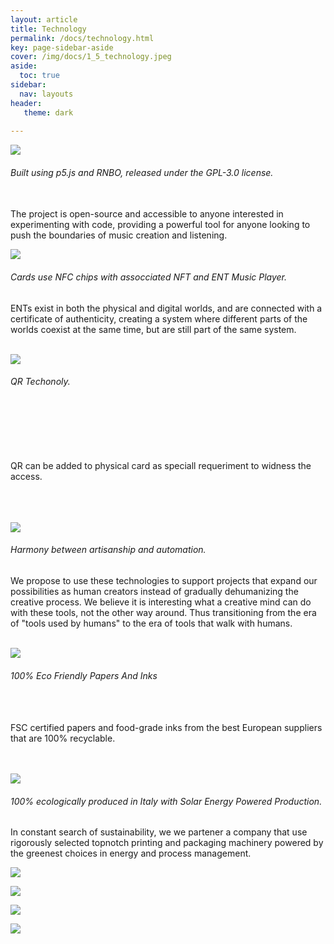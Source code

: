 ```yaml
---
layout: article
title: Technology
permalink: /docs/technology.html
key: page-sidebar-aside
cover: /img/docs/1_5_technology.jpeg
aside:
  toc: true
sidebar:
  nav: layouts
header:
   theme: dark
   
---
```


<div class="card-columns">
  <div class="card-border">
    <div class="card__image">
      <img class="image" src="/img/docs/rnbo-p5.jpg"/>
    </div>
    <div class="card__content">
      <div class="card__header">
        <h6>Built using p5.js and RNBO, released under the GPL-3.0 license.<br><br></h6>
      </div>
      <p>The project is open-source and accessible to anyone interested in experimenting with code, providing a powerful tool for anyone looking to push the boundaries of music creation and listening.<br> </p>
   </div>
  </div>

  <div class="card-border">
    <div class="card__image">
      <img class="image" src="/img/docs/nfc.jpg"/>
    </div>
    <div class="card__content">
      <div class="card__header">
        <h6>Cards use NFC chips with assocciated NFT and ENT Music Player. </h6>
      </div>
      <p>ENTs exist in both the physical and digital worlds, and are connected with a certificate of authenticity, creating a system where different parts of the worlds coexist at the same time, but are still part of the same system.  </p>
    </div>
  </div>
</div>
<br>

<div class="card-columns">
  <div class="card-border">
    <div class="card__image">
      <img class="image" src="../../img/docs/qr-technology.jpg"/>
    </div>
    <div class="card__content">
      <div class="card__header">
        <h6>QR Techonoly. <br><br><br> </h6>
      </div>
      <p> <br> <br> <br> QR can be added to physical card as speciall requeriment to widness the access. <br><br><br><br> </p>
   </div>
  </div>

  <div class="card-border">
    <div class="card__image">
      <img class="image" src="../../img/docs/balance-automation.jpg"/>
    </div>
    <div class="card__content">
      <div class="card__header">
        <h6> Harmony between artisanship and automation.  </h6>
      </div>
      <p> We propose to use these technologies to support projects that expand our possibilities as human creators instead of gradually dehumanizing the creative process. We believe it is interesting what a creative mind can do with these tools, not the other way around. Thus transitioning from the era of "tools used by humans" to the era of tools that walk with humans. </p>
    </div>
  </div>
</div>
<br>

<div class="card-columns">
  <div class="card-border">
    <div class="card__image">
      <img class="image" src="/img/docs/ecofriendly-papers-inks.jpg"/>
    </div>
    <div class="card__content">
      <div class="card__header">
        <h6> 100% Eco Friendly Papers And Inks <br> <br></h6>
      </div>
      <p> <br> FSC certified papers and food-grade inks from the best European suppliers that are 100% recyclable.<br><br><br></p>
   </div>
  </div>

  <div class="card-border">
    <div class="card__image">
      <img class="image" src="/img/docs/solar-power.jpg"/>
    </div>
    <div class="card__content">
      <div class="card__header">
        <h6> 100% ecologically produced in Italy with Solar Energy Powered Production. </h6>
      </div>
      <p> In constant search of sustainability, we we partener a company that use rigorously selected topnotch printing and packaging machinery powered by the greenest choices in energy and process management.  </p>
    </div>
  </div>
</div>

![](/img/docs/interplanetary-music-players.png)

![](blob/main/img/docs/digital-physical-bridge.jpg)

![](/img/docs/nfc.jpg)

<img class="image" src="/img/docs/solar-power.jpg"/>
